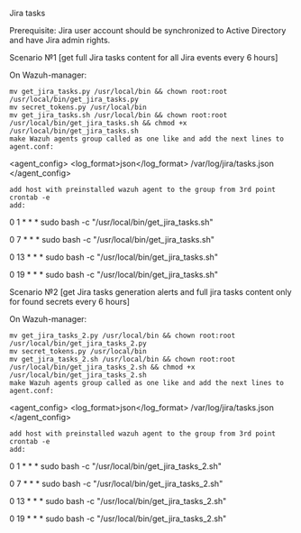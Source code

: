 Jira tasks

Prerequisite: Jira user account should be synchronized to Active Directory and have Jira admin rights.

Scenario №1 [get full Jira tasks content for all Jira events every 6 hours]

On Wazuh-manager:

    mv get_jira_tasks.py /usr/local/bin && chown root:root /usr/local/bin/get_jira_tasks.py
    mv secret_tokens.py /usr/local/bin
    mv get_jira_tasks.sh /usr/local/bin && chown root:root /usr/local/bin/get_jira_tasks.sh && chmod +x /usr/local/bin/get_jira_tasks.sh
    make Wazuh agents group called as one like and add the next lines to agent.conf:

<agent_config> <log_format>json</log_format> /var/log/jira/tasks.json </agent_config>

    add host with preinstalled wazuh agent to the group from 3rd point
    crontab -e
    add:

0 1 * * * sudo bash -c "/usr/local/bin/get_jira_tasks.sh"

0 7 * * * sudo bash -c "/usr/local/bin/get_jira_tasks.sh"

0 13 * * * sudo bash -c "/usr/local/bin/get_jira_tasks.sh"

0 19 * * * sudo bash -c "/usr/local/bin/get_jira_tasks.sh"

Scenario №2 [get Jira tasks generation alerts and full jira tasks content only for found secrets every 6 hours]

On Wazuh-manager:

    mv get_jira_tasks_2.py /usr/local/bin && chown root:root /usr/local/bin/get_jira_tasks_2.py
    mv secret_tokens.py /usr/local/bin
    mv get_jira_tasks_2.sh /usr/local/bin && chown root:root /usr/local/bin/get_jira_tasks_2.sh && chmod +x /usr/local/bin/get_jira_tasks_2.sh
    make Wazuh agents group called as one like and add the next lines to agent.conf:

<agent_config> <log_format>json</log_format> /var/log/jira/tasks.json </agent_config>

    add host with preinstalled wazuh agent to the group from 3rd point
    crontab -e
    add:

0 1 * * * sudo bash -c "/usr/local/bin/get_jira_tasks_2.sh"

0 7 * * * sudo bash -c "/usr/local/bin/get_jira_tasks_2.sh"

0 13 * * * sudo bash -c "/usr/local/bin/get_jira_tasks_2.sh"

0 19 * * * sudo bash -c "/usr/local/bin/get_jira_tasks_2.sh"
